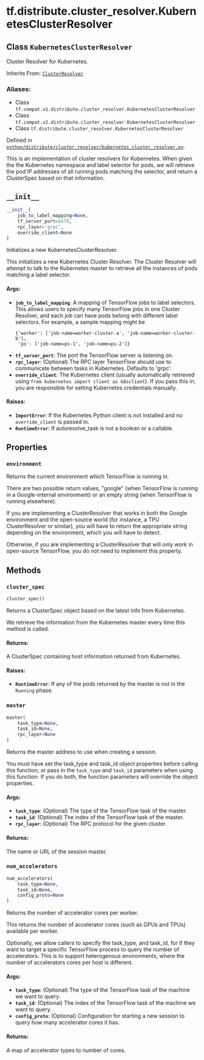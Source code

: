 <div itemscope itemtype="http://developers.google.com/ReferenceObject">
<meta itemprop="name" content="tf.distribute.cluster_resolver.KubernetesClusterResolver" />
<meta itemprop="path" content="Stable" />
<meta itemprop="property" content="environment"/>
<meta itemprop="property" content="__init__"/>
<meta itemprop="property" content="cluster_spec"/>
<meta itemprop="property" content="master"/>
<meta itemprop="property" content="num_accelerators"/>
</div>

# tf.distribute.cluster_resolver.KubernetesClusterResolver

## Class `KubernetesClusterResolver`

Cluster Resolver for Kubernetes.

Inherits From: [`ClusterResolver`](../../../tf/distribute/cluster_resolver/ClusterResolver.md)

### Aliases:

* Class `tf.compat.v1.distribute.cluster_resolver.KubernetesClusterResolver`
* Class `tf.compat.v2.distribute.cluster_resolver.KubernetesClusterResolver`
* Class `tf.distribute.cluster_resolver.KubernetesClusterResolver`



Defined in [`python/distribute/cluster_resolver/kubernetes_cluster_resolver.py`](/code/stable/tensorflow/python/distribute/cluster_resolver/kubernetes_cluster_resolver.py).

<!-- Placeholder for "Used in" -->

This is an implementation of cluster resolvers for Kubernetes. When given the
the Kubernetes namespace and label selector for pods, we will retrieve the
pod IP addresses of all running pods matching the selector, and return a
ClusterSpec based on that information.

<h2 id="__init__"><code>__init__</code></h2>

``` python
__init__(
    job_to_label_mapping=None,
    tf_server_port=8470,
    rpc_layer='grpc',
    override_client=None
)
```

Initializes a new KubernetesClusterResolver.

This initializes a new Kubernetes Cluster Resolver. The Cluster Resolver
will attempt to talk to the Kubernetes master to retrieve all the instances
of pods matching a label selector.

#### Args:


* <b>`job_to_label_mapping`</b>: A mapping of TensorFlow jobs to label selectors.
  This allows users to specify many TensorFlow jobs in one Cluster
  Resolver, and each job can have pods belong with different label
  selectors. For example, a sample mapping might be
  ```
  {'worker': ['job-name=worker-cluster-a', 'job-name=worker-cluster-b'],
   'ps': ['job-name=ps-1', 'job-name=ps-2']}
  ```
* <b>`tf_server_port`</b>: The port the TensorFlow server is listening on.
* <b>`rpc_layer`</b>: (Optional) The RPC layer TensorFlow should use to communicate
  between tasks in Kubernetes. Defaults to 'grpc'.
* <b>`override_client`</b>: The Kubernetes client (usually automatically retrieved
  using `from kubernetes import client as k8sclient`). If you pass this
  in, you are responsible for setting Kubernetes credentials manually.


#### Raises:


* <b>`ImportError`</b>: If the Kubernetes Python client is not installed and no
  `override_client` is passed in.
* <b>`RuntimeError`</b>: If autoresolve_task is not a boolean or a callable.



## Properties

<h3 id="environment"><code>environment</code></h3>

Returns the current environment which TensorFlow is running in.

There are two possible return values, "google" (when TensorFlow is running
in a Google-internal environment) or an empty string (when TensorFlow is
running elsewhere).

If you are implementing a ClusterResolver that works in both the Google
environment and the open-source world (for instance, a TPU ClusterResolver
or similar), you will have to return the appropriate string depending on the
environment, which you will have to detect.

Otherwise, if you are implementing a ClusterResolver that will only work
in open-source TensorFlow, you do not need to implement this property.



## Methods

<h3 id="cluster_spec"><code>cluster_spec</code></h3>

``` python
cluster_spec()
```

Returns a ClusterSpec object based on the latest info from Kubernetes.

We retrieve the information from the Kubernetes master every time this
method is called.

#### Returns:

A ClusterSpec containing host information returned from Kubernetes.



#### Raises:


* <b>`RuntimeError`</b>: If any of the pods returned by the master is not in the
  `Running` phase.

<h3 id="master"><code>master</code></h3>

``` python
master(
    task_type=None,
    task_id=None,
    rpc_layer=None
)
```

Returns the master address to use when creating a session.

You must have set the task_type and task_id object properties before
calling this function, or pass in the `task_type` and `task_id`
parameters when using this function. If you do both, the function parameters
will override the object properties.

#### Args:


* <b>`task_type`</b>: (Optional) The type of the TensorFlow task of the master.
* <b>`task_id`</b>: (Optional) The index of the TensorFlow task of the master.
* <b>`rpc_layer`</b>: (Optional) The RPC protocol for the given cluster.


#### Returns:

The name or URL of the session master.


<h3 id="num_accelerators"><code>num_accelerators</code></h3>

``` python
num_accelerators(
    task_type=None,
    task_id=None,
    config_proto=None
)
```

Returns the number of accelerator cores per worker.

This returns the number of accelerator cores (such as GPUs and TPUs)
available per worker.

Optionally, we allow callers to specify the task_type, and task_id, for
if they want to target a specific TensorFlow process to query
the number of accelerators. This is to support heterogenous environments,
where the number of accelerators cores per host is different.

#### Args:


* <b>`task_type`</b>: (Optional) The type of the TensorFlow task of the machine we
  want to query.
* <b>`task_id`</b>: (Optional) The index of the TensorFlow task of the machine we
  want to query.
* <b>`config_proto`</b>: (Optional) Configuration for starting a new session to
  query how many accelerator cores it has.


#### Returns:

A map of accelerator types to number of cores.




